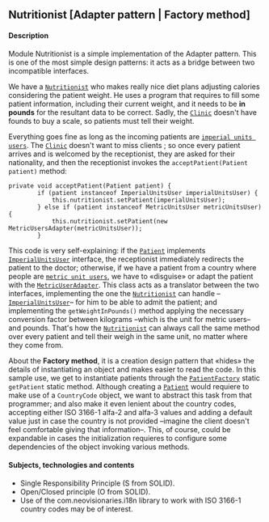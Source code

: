 ## Nutritionist \[Adapter pattern \| Factory method\]

#### Description

Module Nutritionist is a simple implementation of the Adapter pattern. This is one of the most simple
design patterns: it acts as a bridge between two incompatible interfaces.

We have a [`Nutritionist`](src/main/java/clinic/Nutritionist.java) who makes really nice diet plans
adjusting calories considering the patient weight. He uses a program that requires to fill some
patient information, including their current weight, and it needs to be **in pounds** for the resultant
data to be correct. Sadly, the [`Clinic`](src/main/java/clinic/Clinic.java) doesn't have founds to buy a scale,
so patients must tell their weight.

Everything goes fine as long as the incoming patients are [`imperial units users`](src/main/java/patient/ImperialUnitsUser.java).
The [`Clinic`](src/main/java/clinic/Clinic.java) doesn't want to miss clients ; so once every patient arrives
and is welcomed by the receptionist, they are asked for their
nationality, and then the receptionist invokes the `acceptPatient(Patient patient)` method:

````
private void acceptPatient(Patient patient) {
        if (patient instanceof ImperialUnitsUser imperialUnitsUser) {
            this.nutritionist.setPatient(imperialUnitsUser);
        } else if (patient instanceof MetricUnitsUser metricUnitsUser) {
            this.nutritionist.setPatient(new MetricUsersAdapter(metricUnitsUser));
        }
````

This code is very self-explaining: if the [`Patient`](src/main/java/patient/Patient.java) implements
[`ImperialUnitsUser`](src/main/java/patient/ImperialUnitsUser.java) interface, the receptionist immediately
redirects the patient to the doctor; otherwise, if we have a patient from a country where people are
[`metric unit users`](src/main/java/patient/MetricUnitsUser.java), we have to «disguise» or adapt the patient
with the [`MetricUserAdapter`](src/main/java/adapter/MetricUserAdapter.java). This class acts as
a translator between the two interfaces, implementing the one the [`Nutritionist`](src/main/java/clinic/Nutritionist.java)
can handle –[`ImperialUnitsUser`](src/main/java/patient/ImperialUnitsUser.java)– for him to be able to admit the patient; and
implementing the `getWeightInPounds()` method applying the necessary conversion factor between kilograms
–which is the unit for metric users– and pounds. That's how the [`Nutritionist`](src/main/java/clinic/Nutritionist.java)
can always call the same method over every patient and tell their weigh in the same unit, no matter where
they come from.

About the **Factory method**, it is a creation design pattern that «hides» the details of instantiating an object
and makes easier to read the code. In this sample use, we get to instantiate patients through the
[`PatientFactory`](src/main/java/utils/PatientFactory.java) static `getPatient` static method. Although
creating a [`Patient`](src/main/java/patient/Patient.java) would requiere to make use of a `CountryCode`
object, we want to abstract this task from that programmer; and also make it even lenient about the country
codes, accepting either ISO 3166-1 alfa-2 and alfa-3 values and adding a default value just in case the
country is not provided –imagine the client doesn't feel comfortable giving that information–. This, of course,
could be expandable in cases the initialization requieres to configure some dependencies of the object invoking
various methods.

#### Subjects, technologies and contents

- Single Responsibility Principle (S from SOLID).
- Open/Closed principle (O from SOLID).
- Use of the com.neovisionaries.i18n library to work with ISO 3166-1 country codes may be of interest.
